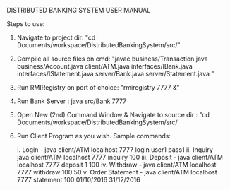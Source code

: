 DISTRIBUTED BANKING SYSTEM USER MANUAL

Steps to use:

1. Navigate to project dir: "cd Documents/workspace/DistributedBankingSystem/src/"

2. Compile all source files on cmd: "javac business/Transaction.java business/Account.java client/ATM.java interfaces/IBank.java interfaces/IStatement.java server/Bank.java server/Statement.java "

3. Run RMIRegistry on port of choice: "rmiregistry 7777 &"

4. Run Bank Server : java src/Bank 7777

5. Open New (2nd) Command Window & Navigate to source dir : "cd Documents/workspace/DistributedBankingSystem/src/

6. Run Client Program as you wish. Sample commands:

	
	i. Login - java client/ATM localhost 7777 login user1 pass1
	ii. Inquiry - java client/ATM localhost 7777 inquiry 100
	iii. Deposit - java client/ATM localhost 7777 deposit 1 100
	iv. Withdraw - java client/ATM localhost 7777 withdraw 100 50
	v. Order Statement - java client/ATM localhost 7777 statement 100 01/10/2016 31/12/2016
